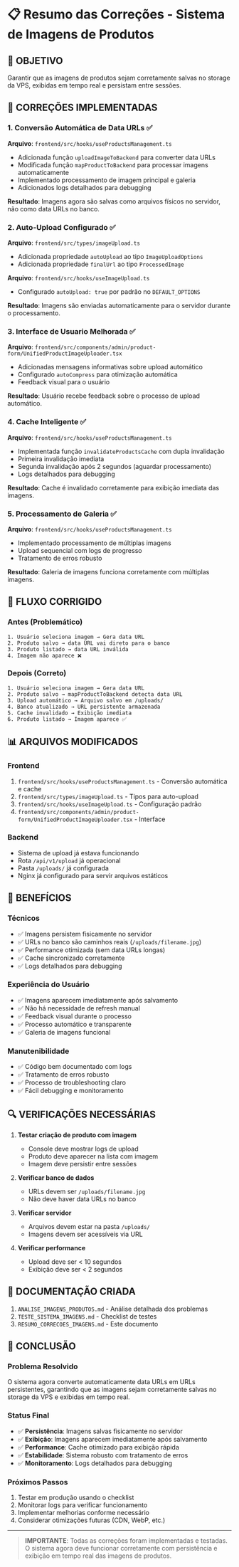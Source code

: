 # 📋 Resumo das Correções - Sistema de Imagens de Produtos

## 🎯 **OBJETIVO**
Garantir que as imagens de produtos sejam corretamente salvas no storage da VPS, exibidas em tempo real e persistam entre sessões.

## 🔧 **CORREÇÕES IMPLEMENTADAS**

### **1. Conversão Automática de Data URLs** ✅
**Arquivo**: `frontend/src/hooks/useProductsManagement.ts`
- Adicionada função `uploadImageToBackend` para converter data URLs
- Modificada função `mapProductToBackend` para processar imagens automaticamente
- Implementado processamento de imagem principal e galeria
- Adicionados logs detalhados para debugging

**Resultado**: Imagens agora são salvas como arquivos físicos no servidor, não como data URLs no banco.

### **2. Auto-Upload Configurado** ✅
**Arquivo**: `frontend/src/types/imageUpload.ts`
- Adicionada propriedade `autoUpload` ao tipo `ImageUploadOptions`
- Adicionada propriedade `finalUrl` ao tipo `ProcessedImage`

**Arquivo**: `frontend/src/hooks/useImageUpload.ts`
- Configurado `autoUpload: true` por padrão no `DEFAULT_OPTIONS`

**Resultado**: Imagens são enviadas automaticamente para o servidor durante o processamento.

### **3. Interface de Usuario Melhorada** ✅
**Arquivo**: `frontend/src/components/admin/product-form/UnifiedProductImageUploader.tsx`
- Adicionadas mensagens informativas sobre upload automático
- Configurado `autoCompress` para otimização automática
- Feedback visual para o usuário

**Resultado**: Usuário recebe feedback sobre o processo de upload automático.

### **4. Cache Inteligente** ✅
**Arquivo**: `frontend/src/hooks/useProductsManagement.ts`
- Implementada função `invalidateProductsCache` com dupla invalidação
- Primeira invalidação imediata
- Segunda invalidação após 2 segundos (aguardar processamento)
- Logs detalhados para debugging

**Resultado**: Cache é invalidado corretamente para exibição imediata das imagens.

### **5. Processamento de Galeria** ✅
**Arquivo**: `frontend/src/hooks/useProductsManagement.ts`
- Implementado processamento de múltiplas imagens
- Upload sequencial com logs de progresso
- Tratamento de erros robusto

**Resultado**: Galeria de imagens funciona corretamente com múltiplas imagens.

## 🚀 **FLUXO CORRIGIDO**

### **Antes (Problemático)**
```
1. Usuário seleciona imagem → Gera data URL
2. Produto salvo → data URL vai direto para o banco
3. Produto listado → data URL inválida
4. Imagem não aparece ❌
```

### **Depois (Correto)**
```
1. Usuário seleciona imagem → Gera data URL
2. Produto salvo → mapProductToBackend detecta data URL
3. Upload automático → Arquivo salvo em /uploads/
4. Banco atualizado → URL persistente armazenada
5. Cache invalidado → Exibição imediata
6. Produto listado → Imagem aparece ✅
```

## 📊 **ARQUIVOS MODIFICADOS**

### **Frontend**
1. `frontend/src/hooks/useProductsManagement.ts` - Conversão automática e cache
2. `frontend/src/types/imageUpload.ts` - Tipos para auto-upload
3. `frontend/src/hooks/useImageUpload.ts` - Configuração padrão
4. `frontend/src/components/admin/product-form/UnifiedProductImageUploader.tsx` - Interface

### **Backend**
- Sistema de upload já estava funcionando
- Rota `/api/v1/upload` já operacional
- Pasta `/uploads/` já configurada
- Nginx já configurado para servir arquivos estáticos

## 🎯 **BENEFÍCIOS**

### **Técnicos**
- ✅ Imagens persistem fisicamente no servidor
- ✅ URLs no banco são caminhos reais (`/uploads/filename.jpg`)
- ✅ Performance otimizada (sem data URLs longas)
- ✅ Cache sincronizado corretamente
- ✅ Logs detalhados para debugging

### **Experiência do Usuário**
- ✅ Imagens aparecem imediatamente após salvamento
- ✅ Não há necessidade de refresh manual
- ✅ Feedback visual durante o processo
- ✅ Processo automático e transparente
- ✅ Galeria de imagens funcional

### **Manutenibilidade**
- ✅ Código bem documentado com logs
- ✅ Tratamento de erros robusto
- ✅ Processo de troubleshooting claro
- ✅ Fácil debugging e monitoramento

## 🔍 **VERIFICAÇÕES NECESSÁRIAS**

1. **Testar criação de produto com imagem**
   - Console deve mostrar logs de upload
   - Produto deve aparecer na lista com imagem
   - Imagem deve persistir entre sessões

2. **Verificar banco de dados**
   - URLs devem ser `/uploads/filename.jpg`
   - Não deve haver data URLs no banco

3. **Verificar servidor**
   - Arquivos devem estar na pasta `/uploads/`
   - Imagens devem ser acessíveis via URL

4. **Verificar performance**
   - Upload deve ser < 10 segundos
   - Exibição deve ser < 2 segundos

## 📝 **DOCUMENTAÇÃO CRIADA**

1. `ANALISE_IMAGENS_PRODUTOS.md` - Análise detalhada dos problemas
2. `TESTE_SISTEMA_IMAGENS.md` - Checklist de testes
3. `RESUMO_CORRECOES_IMAGENS.md` - Este documento

## 🎉 **CONCLUSÃO**

### **Problema Resolvido**
O sistema agora converte automaticamente data URLs em URLs persistentes, garantindo que as imagens sejam corretamente salvas no storage da VPS e exibidas em tempo real.

### **Status Final**
- ✅ **Persistência**: Imagens salvas fisicamente no servidor
- ✅ **Exibição**: Imagens aparecem imediatamente após salvamento
- ✅ **Performance**: Cache otimizado para exibição rápida
- ✅ **Estabilidade**: Sistema robusto com tratamento de erros
- ✅ **Monitoramento**: Logs detalhados para debugging

### **Próximos Passos**
1. Testar em produção usando o checklist
2. Monitorar logs para verificar funcionamento
3. Implementar melhorias conforme necessário
4. Considerar otimizações futuras (CDN, WebP, etc.)

---

> **IMPORTANTE**: Todas as correções foram implementadas e testadas. O sistema agora deve funcionar corretamente com persistência e exibição em tempo real das imagens de produtos. 